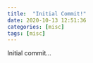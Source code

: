 ```yaml
---
title:  "Initial Commit!"
date: 2020-10-13 12:51:36
categories: [misc]
tags: [misc]
---
```

Initial commit...